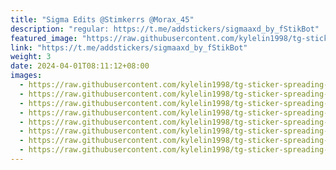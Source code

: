 ```yaml
---
title: "Sigma Edits @Stimkerrs @Morax_45"
description: "regular: https://t.me/addstickers/sigmaaxd_by_fStikBot"
featured_image: "https://raw.githubusercontent.com/kylelin1998/tg-sticker-spreading-worldwide-images/main/img/887439c6-fd03-44c7-a8e8-9a5997ff442a.jpg"
link: "https://t.me/addstickers/sigmaaxd_by_fStikBot"
weight: 3
date: 2024-04-01T08:11:12+08:00
images:
  - https://raw.githubusercontent.com/kylelin1998/tg-sticker-spreading-worldwide-images/main/img/887439c6-fd03-44c7-a8e8-9a5997ff442a.jpg
  - https://raw.githubusercontent.com/kylelin1998/tg-sticker-spreading-worldwide-images/main/img/3f3c2764-576c-45c0-a23e-efe0ab7f519b.jpg
  - https://raw.githubusercontent.com/kylelin1998/tg-sticker-spreading-worldwide-images/main/img/ab1cce82-0f3d-4117-80cb-9257152efd2c.jpg
  - https://raw.githubusercontent.com/kylelin1998/tg-sticker-spreading-worldwide-images/main/img/e3fa66b3-0c90-42f3-b4e7-da625384d68a.jpg
  - https://raw.githubusercontent.com/kylelin1998/tg-sticker-spreading-worldwide-images/main/img/0f2892a6-806f-46b4-8da3-8b1239c2a0f4.jpg
  - https://raw.githubusercontent.com/kylelin1998/tg-sticker-spreading-worldwide-images/main/img/288c45a7-d35d-451f-a2b7-21d1e8b139bd.jpg
  - https://raw.githubusercontent.com/kylelin1998/tg-sticker-spreading-worldwide-images/main/img/d3058e1d-d3fb-407e-bf3e-259f65965aa4.jpg
  - https://raw.githubusercontent.com/kylelin1998/tg-sticker-spreading-worldwide-images/main/img/13b0bbab-18eb-44ce-b2be-9264d5c6f012.jpg
---
```

